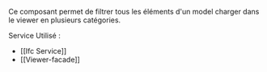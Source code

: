 Ce composant permet de filtrer tous les éléments d'un model charger dans le viewer en plusieurs catégories.

Service Utilisé :
- [[Ifc Service]]
- [[Viewer-facade]]